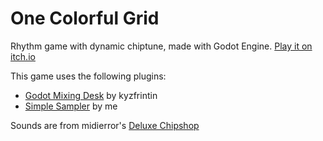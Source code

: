 # One Colorful Grid

Rhythm game with dynamic chiptune, made with Godot Engine. [Play it on itch.io](https://itooh.itch.io/one-colorful-grid)

This game uses the following plugins:
* [Godot Mixing Desk](https://github.com/kyzfrintin/Godot-Mixing-Desk) by kyzfrintin
* [Simple Sampler](https://github.com/ClementRivaille/godot-simple-sampler) by me

Sounds are from midierror's [Deluxe Chipshop](https://soundcloud.com/midi-error/the-deluxe-chipshop)
